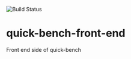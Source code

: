 ![Build Status](https://github.com/FredTingaud/quick-bench-front-end/workflows/ci/badge.svg)

# quick-bench-front-end
Front end side of quick-bench
